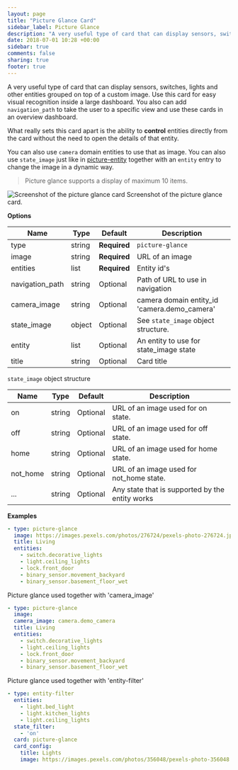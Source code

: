 ```yaml
---
layout: page
title: "Picture Glance Card"
sidebar_label: Picture Glance
description: "A very useful type of card that can display sensors, switches, lights and other entities grouped on top of a custom image. Use this card for easy visual recognition inside a large dashboard."
date: 2018-07-01 10:28 +00:00
sidebar: true
comments: false
sharing: true
footer: true
---
```


A very useful type of card that can display sensors, switches, lights and other entities grouped on top of a custom image. Use this card for easy visual recognition inside a large dashboard. You also can add `navigation_path` to take the user to a specific view and use these cards in an overview dashboard.

What really sets this card apart is the ability to **control** entities directly from the card without the need to open the details of that entity.

You can also use `camera` domain entities to use that as image. You can also use `state_image` just like in [picture-entity](/lovelace/picture-entity/) together with an `entity` entry to change the image in a dynamic way.

> Picture glance supports a display of maximum 10 items.

<p class='img'>
<img src='/images/lovelace/lovelace_picture_glance.gif' alt='Screenshot of the picture glance card'>
Screenshot of the picture glance card.
</p>

**Options**

| Name | Type | Default | Description
| ---- | ---- | ------- | -----------
| type | string | **Required** | `picture-glance`
| image | string | **Required** | URL of an image
| entities | list | **Required** | Entity id's
| navigation_path | string | Optional | Path of URL to use in navigation
| camera_image | string | Optional | camera domain entity_id 'camera.demo_camera'
| state_image | object | Optional| See `state_image` object structure.
| entity | list | Optional | An entity to use for state_image state
| title | string | Optional | Card title

`state_image` object structure

| Name | Type | Default | Description
| ---- | ---- | ------- | -----------
| on | string | Optional | URL of an image used for on state.
| off | string | Optional | URL of an image used for off state.
| home | string | Optional | URL of an image used for home state.
| not_home | string | Optional | URL of an image used for not_home state.
| ... | string | Optional | Any state that is supported by the entity works

**Examples**

```yaml
- type: picture-glance
  image: https://images.pexels.com/photos/276724/pexels-photo-276724.jpeg?auto=compress&cs=tinysrgb&dpr=2&h=240&w=495
  title: Living
  entities:
    - switch.decorative_lights
    - light.ceiling_lights
    - lock.front_door
    - binary_sensor.movement_backyard
    - binary_sensor.basement_floor_wet
```

Picture glance used together with 'camera_image'
```yaml
- type: picture-glance
  image:
  camera_image: camera.demo_camera
  title: Living
  entities:
    - switch.decorative_lights
    - light.ceiling_lights
    - lock.front_door
    - binary_sensor.movement_backyard
    - binary_sensor.basement_floor_wet
```

Picture glance used together with 'entity-filter'
```yaml
- type: entity-filter
  entities:
    - light.bed_light
    - light.kitchen_lights
    - light.ceiling_lights
  state_filter:
    - 'on'
  card: picture-glance
  card_config:
    title: Lights
    image: https://images.pexels.com/photos/356048/pexels-photo-356048.jpeg?auto=compress&cs=tinysrgb&dpr=2&h=295&w=490
```
